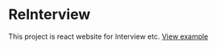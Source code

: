 # ReInterview
This project is react website for Interview etc.
[View example](https://akon3000.github.io/ReInterview/build/)

